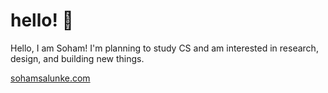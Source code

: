 # hello! 👋
Hello, I am Soham! I'm planning to study CS and am interested in research, design, and building new things. 

[sohamsalunke.com
](https://sohamsalunke.com/)
